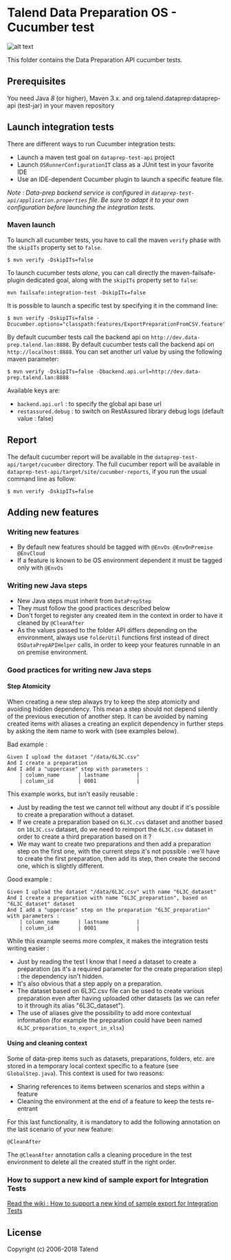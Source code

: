 # Talend Data Preparation OS - Cucumber test
![alt text](https://www.talend.com/wp-content/uploads/2016/07/talend-logo.png "Talend")

This folder contains the Data Preparation API cucumber tests.

## Prerequisites

You need Java *8* (or higher), Maven 3.x. and org.talend.dataprep:dataprep-api (test-jar) in your maven repository

## Launch integration tests
There are different ways to run Cucumber integration tests:
* Launch a maven test goal on `dataprep-test-api` project
* Launch `OSRunnerConfigurationIT` class as a JUnit test in your favorite IDE
* Use an IDE-dependent Cucumber plugin to launch a specific feature file.

_Note :
Data-prep backend service is configured in `dataprep-test-api/application.properties` file.
Be sure to adapt it to your own configuration before launching the integration tests._

### Maven launch
To launch all cucumber tests, you have to call the maven `verify` phase with the `skipITs` property set to `false`.
```
$ mvn verify -DskipITs=false
```

To launch cucumber tests *alone*, you can call directly the maven-failsafe-plugin dedicated goal, along with the `skipITs` property set to `false`:
```
mvn failsafe:integration-test -DskipITs=false
```

It is possible to launch a specific test by specifying it in the command line:
```
$ mvn verify -DskipITs=false -Dcucumber.options="classpath:features/ExportPreparationFromCSV.feature"
```

By default cucumber tests call the backend api on `http://dev.data-prep.talend.lan:8888`.
By default cucumber tests call the backend api on `http://localhost:8888`.
You can set another url value by using the following maven parameter:
```
$ mvn verify -DskipITs=false -Dbackend.api.url=http://dev.data-prep.talend.lan:8888
```
Available keys are:
* ``backend.api.url`` : to specify the global api base url
* ``restassured.debug`` : to switch on RestAssured library debug logs (default value : false)

## Report
The default cucumber report will be available in the `dataprep-test-api/target/cucumber` directory.
The full cucumber report will be available in `dataprep-test-api/target/site/cucumber-reports`, if you run the usual command line as follow:

```
$ mvn verify -DskipITs=false
```


## Adding new features

### Writing new features
* By default new features should be tagged with `@EnvOs @EnvOnPremise @EnvCloud`
* If a feature is known to be OS environment dependent it must be tagged only with `@EnvOs` 

### Writing new Java steps
* New Java steps must inherit from `DataPrepStep`
* They must follow the good practices described below
* Don't forget to register any created item in the context in order to have it cleaned by ``@CleanAfter``
* As the values passed to the folder API differs depending on the environment, always use ``folderUtil`` functions first instead of direct ``OSDataPrepAPIHelper`` calls, in order to keep your features runnable in an on premise environment.

### Good practices for writing new Java steps
#### Step Atomicity
When creating a new step always try to keep the step atomicity and avoiding hidden dependency.
This mean a step should not depend silently of the previous execution of another step.
It can be avoided by naming created items with aliases a creating an explicit dependency in further steps by asking the item name to work with (see examples below).

Bad example : 
```
Given I upload the dataset "/data/6L3C.csv"
And I create a preparation
And I add a "uppercase" step with parameters :
    | column_name      | lastname         |
    | column_id        | 0001             |
```
This example works, but isn't easily reusable :
* Just by reading the test we cannot tell without any doubt if it's possible to create a preparation without a dataset.
* If we create a preparation based on `6L3C.cvs` dataset and another based on `10L3C.csv` dataset, do we need to reimport the `6L3C.csv` dataset in order to create a third preparation based on it ?
* We may want to create two preparations and then add a preparation step on the first one, with the current steps it's not possible : we'll have to create the first preparation, then add its step, then create the second one, which is slightly different.    

Good example :
```
Given I upload the dataset "/data/6L3C.csv" with name "6L3C_dataset"
And I create a preparation with name "6L3C_preparation", based on "6L3C_dataset" dataset
And I add a "uppercase" step on the preparation "6L3C_preparation" with parameters :
    | column_name      | lastname         |
    | column_id        | 0001             |
```
While this example seems more complex, it makes the integration tests writing easier :
* Just by reading the test I know that I need a dataset to create a preparation (as it's a required parameter for the create preparation step) : the dependency isn't hidden.
* It's also obvious that a step apply on a preparation. 
* The dataset based on 6L3C.csv file can be used to create various preparation even after having uploaded other datasets (as we can refer to it through its alias "6L3C_dataset").     
* The use of aliases give the possibility to add more contextual information (for example the preparation could have been named `6L3C_preparation_to_export_in_xlsx`)

#### Using and cleaning context
Some of data-prep items such as datasets, preparations, folders, etc.
are stored in a temporary local context specific to a feature (see `GlobalStep.java`).
This context is used for two reasons:
* Sharing references to items between scenarios and steps within a feature
* Cleaning the environment at the end of a feature to keep the tests re-entrant

For this last functionality, it is mandatory to add the following annotation on the last scenario of your new feature:
```
@CleanAfter
```
The ``@CleanAfter`` annotation calls a cleaning procedure in the test environment to delete all the created stuff in the right order.

### How to support a new kind of sample export for Integration Tests
[Read the wiki : How to support a new kind of sample export for Integration Tests]('https://in.talend.com/19139704')

## License
Copyright (c) 2006-2018 Talend
